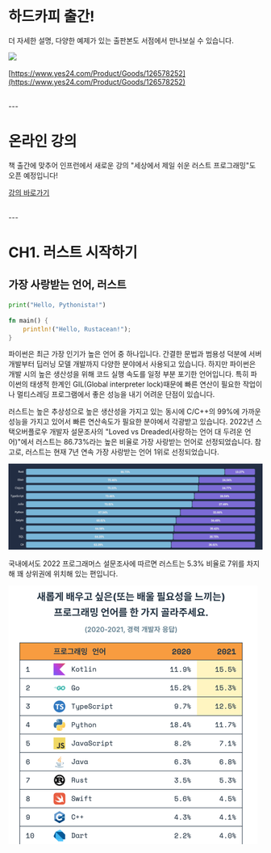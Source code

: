 # 하드카피 출간!

더 자세한 설명, 다양한 예제가 있는 출판본도 서점에서 만나보실 수 있습니다.

<img src="https://github.com/Indosaram/rust-python-book/assets/47408490/5d9d0a30-456c-4da8-8b2d-326be90246c1" width=400>

[https://www.yes24.com/Product/Goods/126578252](https://www.yes24.com/Product/Goods/126578252)

<br>
---

# 온라인 강의

책 출간에 맞추어 인프런에서 새로운 강의 "세상에서 제일 쉬운 러스트 프로그래밍"도 오픈 예정입니다!

[강의 바로가기](https://inf.run/kXsni)

<br>
---

# CH1. 러스트 시작하기

## 가장 사랑받는 언어, 러스트

```python
print("Hello, Pythonista!")
```

```rust
fn main() {
    println!("Hello, Rustacean!");
}
```

파이썬은 최근 가장 인기가 높은 언어 중 하나입니다. 간결한 문법과 범용성 덕분에 서버 개발부터 딥러닝 모델 개발까지 다양한 분야에서 사용되고 있습니다. 하지만 파이썬은 개발 시의 높은 생산성을 위해 코드 실행 속도를 일정 부분 포기한 언어입니다. 특히 파이썬의 태생적 한계인 GIL(Global interpreter lock)때문에 빠른 연산이 필요한 작업이나 멀티스레딩 프로그램에서 좋은 성능을 내기 어려운 단점이 있습니다.

러스트는 높은 추상성으로 높은 생산성을 가지고 있는 동시에 C/C++의 99%에 가까운 성능을 가지고 있어서 빠른 연산속도가 필요한 분야에서 각광받고 있습니다. 2022년 스택오버플로우 개발자 설문조사의 "Loved vs Dreaded(사랑하는 언어 대 두려운 언어)"에서 러스트는 86.73%라는 높은 비율로 가장 사랑받는 언어로 선정되었습니다. 참고로, 러스트는 현재 7년 연속 가장 사랑받는 언어 1위로 선정되었습니다.

![ch01-1](assets/ch01-1.png)

국내에서도 2022 프로그래머스 설문조사에 따르면 러스트는 5.3% 비율로 7위를 차지해 꽤 상위권에 위치해 있는 편입니다. 

<img src="assets/ch01-2.png" alt="ch01-2" style="zoom:50%;" />



